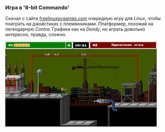 <!--2024-03-09 10:51:13-->
### Игра в '8-bit Commando'
Скачал с сайта [freelinuxpcgames.com](//freelinuxpcgames.com/8-bit-commando) очередную игру для *Linux*,
чтобы поиграть на джойстиках с племянниками. Платформер, похожий на легендарную *Contra*.
Графика как на *Dendy*, но играть довольно интересно, правда, сложно.

<img src="./8-bit-commando.jpg" alt="8-bit Commando" width="480">
